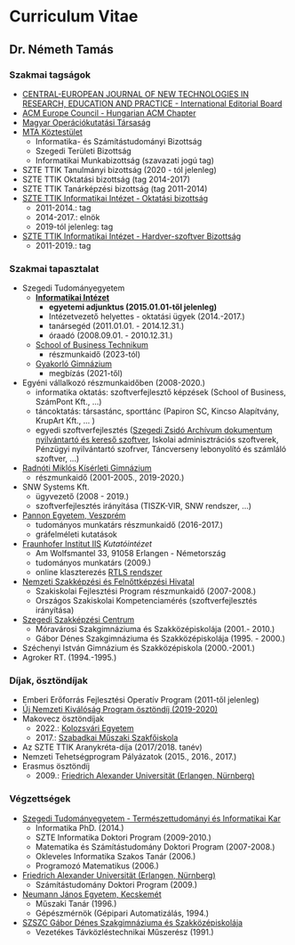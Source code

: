 # Curriculum Vitae

## Dr. Németh Tamás

### Szakmai tagságok

- [CENTRAL-EUROPEAN JOURNAL OF NEW TECHNOLOGIES IN RESEARCH, EDUCATION AND PRACTICE - International Editorial Board](http://ojs.elte.hu/cejntrep/about/editorialTeam)
- [ACM Europe Council - Hungarian ACM Chapter](https://europe.acm.org/chapters)
- [Magyar Operációkutatási Társaság](http://www.mot.org.hu/tarsasag/tagsag)
- [MTA Köztestület](https://mta.hu/koztestuleti_tagok?PersonId=10048135)
  - Informatika- és Számítástudományi Bizottság
  - Szegedi Területi Bizottság
  - Informatikai Munkabizottság (szavazati jogú tag)
- SZTE TTIK Tanulmányi bizottság (2020 - tól jelenleg)
- SZTE TTIK Oktatási bizottság (tag 2014-2017)
- SZTE TTIK Tanárképzési bizottság (tag 2011-2014)
- [SZTE TTIK Informatikai Intézet - Oktatási bizottság](https://www.inf.u-szeged.hu/intezet/bizottsagok/oktatasi-bizottsag)
  - 2011-2014.: tag
  - 2014-2017.: elnök
  - 2019-tól jelenleg: tag
- [SZTE TTIK Informatikai Intézet - Hardver-szoftver Bizottság](https://www.inf.u-szeged.hu/intezet/bizottsagok/hardver-szoftver-bizottsag)
  - 2011-2019.: tag

### Szakmai tapasztalat

- Szegedi Tudományegyetem
  - [**Informatikai Intézet**](http://www.inf.u-szeged.hu/)
    - **egyetemi adjunktus (2015.01.01-től jelenleg)**
    - Intézetvezető helyettes - oktatási ügyek (2014.-2017.)
    - tanársegéd (2011.01.01. - 2014.12.31.)
    - óraadó (2008.09.01. - 2010.12.31.)
  - [School of Business Technikum](http://sobszeged.hu/)
    - részmunkaidő (2023-tól)
  - [Gyakorló Gimnázium](http://www.gyakg.u-szeged.hu/sagvari/)
    - megbízás (2021-től)
- Egyéni vállalkozó részmunkaidőben (2008-2020.)
  - informatika oktatás: szoftverfejlesztő képzések (School of Business, SzámPont Kft., ...)
  - táncoktatás: társastánc, sporttánc (Papiron SC, Kincso Alapítvány, KrupArt Kft., ... )
  - egyedi szoftverfejlesztés ([Szegedi Zsidó Archívum dokumentum nyilvántartó és kereső szoftver](https://szegedjewisharchive.org/), Iskolai adminisztrációs szoftverek, Pénzügyi nyilvántartó szofrver, Táncverseny lebonyolító és számláló szoftver, ...)
- [Radnóti Miklós Kísérleti Gimnázium](http://www.radnoti-szeged.sulinet.hu/index.php?cmd=openpage)
  - részmunkaidő (2001-2005., 2019-2020.)
- SNW Systems Kft.
  - ügyvezető (2008 - 2019.)
  - szoftverfejlesztés irányítása (TISZK-VIR, SNW rendszer, ...)
- [Pannon Egyetem, Veszprém](https://uni-pannon.hu/)
  - tudományos munkatárs részmunkaidő (2016-2017.)
  - gráfelméleti kutatások
- [Fraunhofer Institut IIS](https://www.iis.fraunhofer.de/) _Kutatóintézet_
  - Am Wolfsmantel 33, 91058 Erlangen - Németország
  - tudományos munkatárs (2009.)
  - online klaszterezés [RTLS rendszer](http://publicatio.bibl.u-szeged.hu/5748/1/info51_1_u.pdf)
- [Nemzeti Szakképzési és Felnőttképzési Hivatal](https://www.nive.hu/)
  - Szakiskolai Fejlesztési Program részmunkaidő (2007-2008.)
  - Országos Szakiskolai Kompetenciamérés (szoftverfejlesztés irányítása)
- [Szegedi Szakképzési Centrum](http://szakkepzesszeged.hu/)
  - Móravárosi Szakgimnáziuma és Szakközépiskolája (2001.- 2010.)
  - Gábor Dénes Szakgimnáziuma és Szakközépiskolája (1995. - 2000.)
- Széchenyi István Gimnázium és Szakközépiskola (2000.-2001.)
- Agroker RT. (1994.-1995.)

### Díjak, ösztöndíjak

- Emberi Erőforrás Fejlesztési Operatív Program (2011-től jelenleg)
- [Új Nemzeti Kiválóság Program ösztöndíj (2019-2020)](http://www.unkp.gov.hu/unkp-rol)
- Makovecz ösztöndíjak
  - 2022.: [Kolozsvári Egyetem](https://www.ubbcluj.ro/hu/facultati/matematica_informatica)
  - 2017.: [Szabadkai Műszaki Szakfőiskola](https://www.vts.su.ac.rs/hu)
- Az SZTE TTIK Aranykréta-díja (2017/2018. tanév)
- Nemzeti Tehetségprogram Pályázatok (2015., 2016., 2017.)
- Erasmus ösztöndíj
  - 2009.: [Friedrich Alexander Universität (Erlangen, Nürnberg)](https://www.fau.de/)

### Végzettségek

- [Szegedi Tudományegyetem - Természettudományi és Informatikai Kar](http://www.sci.u-szeged.hu/)
  - Informatika PhD. (2014.)
  - SZTE Informatika Doktori Program (2009-2010.)
  - Matematika és Számítástudomány Doktori Program (2007-2008.)
  - Okleveles Informatika Szakos Tanár (2006.)
  - Programozó Matematikus (2006.)
- [Friedrich Alexander Universität (Erlangen, Nürnberg)](https://www.fau.de/)
  - Számítástudomány Doktori Program (2009.)
- [Neumann János Egyetem, Kecskemét](https://gamf.uni-neumann.hu/)
  - Műszaki Tanár (1996.)
  - Gépészmérnök (Gépipari Automatizálás, 1994.)
- [SZSZC Gábor Dénes Szakgimnáziuma és Szakközépiskolája](http://www.gdszeged.hu/)
  - Vezetékes Távközléstechnikai Műszerész (1991.)
